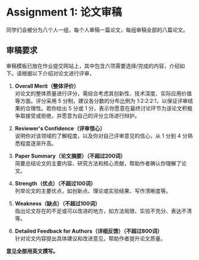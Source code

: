 # Assignment 1: 论文审稿
同学们会被分为八个人一组，每个人审稿一篇论文，每组审稿全部的八篇论文。

## 审稿要求

审稿模板已放在作业提交网站上，其中包含六项需要选择/完成的内容，介绍如下。请根据以下介绍对论文进行评审，

1. **Overall Merit（整体评价）**  
    对论文的整体质量进行评分，需综合考虑其创新性、技术深度、实际应用价值等方面。评分采用 5 分制，建议各分数的分布比例为 1:2:2:2:1，以保证评审结果的合理性。若你给出 5 分或 1 分，表示你愿意在最终讨论环节为该论文积极争取接受或拒绝，并愿意为自己的评分立场进行辩护。

2. **Reviewer's Confidence（评审信心）**  
   说明你对该领域的了解程度，以及你对自己评审意见的信心，从 1 分到 4 分熟悉程度逐渐升高。

3. **Paper Summary（论文摘要）（不超过200词）**  
   简要总结论文的主要内容、研究方法和核心贡献，帮助作者确认你理解了论文。

4. **Strength（优点）（不超过100词）**  
   列举论文的主要优点，如创新点、理论或实验结果、写作清晰度等。

5. **Weakness（缺点）（不超过100词）**  
   指出论文存在的不足或可以改进的地方，如方法局限、实验不充分、表达不清等。

6. **Detailed Feedback for Authors（详细反馈）（不超过800词）**  
   针对论文内容提出具体建议和改进意见，帮助作者提升论文质量。

**意见全部用英文撰写。**